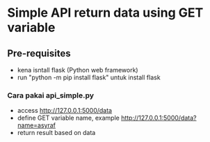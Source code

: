 # Simple API return data using GET variable

## Pre-requisites
- kena isntall flask (Python web framework)
- run "python -m pip install flask" untuk install flask

### Cara pakai api_simple.py
- access http://127.0.0.1:5000/data
- define GET variable name, example http://127.0.0.1:5000/data?name=asyraf
- return result based on data
